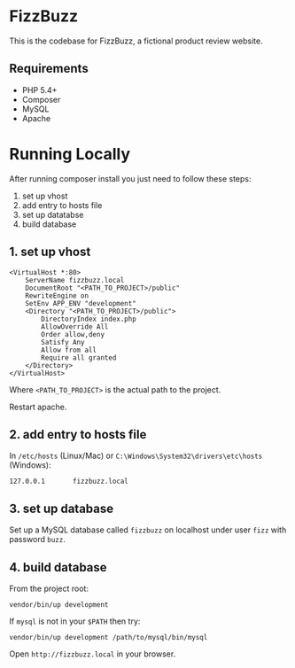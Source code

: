 FizzBuzz
========

This is the codebase for FizzBuzz, a fictional product review website.

## Requirements

 - PHP 5.4+
 - Composer
 - MySQL
 - Apache

# Running Locally
After running composer install you just need to follow these steps:

1. set up vhost
2. add entry to hosts file
3. set up datatabse
4. build database

## 1. set up vhost
```
<VirtualHost *:80>
    ServerName fizzbuzz.local
    DocumentRoot "<PATH_TO_PROJECT>/public"
    RewriteEngine on
    SetEnv APP_ENV "development"
    <Directory "<PATH_TO_PROJECT>/public">
        DirectoryIndex index.php
        AllowOverride All
        Order allow,deny
        Satisfy Any
        Allow from all
        Require all granted
    </Directory>
</VirtualHost>
```
Where `<PATH_TO_PROJECT>` is the actual path to the project.

Restart apache.

## 2. add entry to hosts file
In `/etc/hosts` (Linux/Mac) or `C:\Windows\System32\drivers\etc\hosts` (Windows):
```
127.0.0.1       fizzbuzz.local
```

## 3. set up database
Set up a MySQL database called `fizzbuzz` on localhost under user `fizz` with
password `buzz`.

## 4. build database
From the project root:
```
vendor/bin/up development
```
If `mysql` is not in your `$PATH` then try:
```
vendor/bin/up development /path/to/mysql/bin/mysql
```

Open `http://fizzbuzz.local` in your browser.
